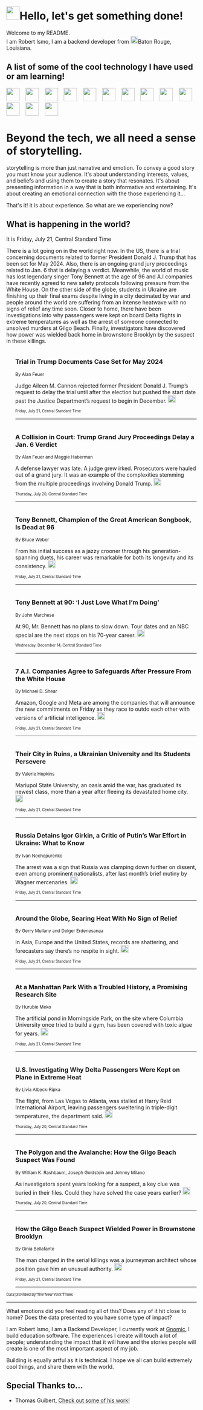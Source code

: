 <h1><img src="https://emojis.slackmojis.com/emojis/images/1643514375/3493/hot-coffee.gif?1643514375" width="35"/>Hello, let's get something done!</h1>

<p>Welcome to my README.<br/>
I am Robert Ismo, I am a backend developer from <img src="https://emojis.slackmojis.com/emojis/images/1638395689/50435/moulin_rouge.png?1638395689" width="20"/>Baton Rouge, Louisiana.</p>
<h2>A list of some of the cool technology I have used or am learning!</h2>
<p>
<img src="https://emojis.slackmojis.com/emojis/images/1643516091/21142/meow_bongotap.gif?1643516091" width="35" alt="">
<img src="https://img.shields.io/badge/Favorite%20Frontend%20Framework-SvelteKit-f83903" alt="">
<img src="https://img.shields.io/badge/Second%20Favorite-Vue-40b581" alt="">
<img src="https://img.shields.io/badge/Most%20Used%20Runtime-Nodejs-78b061" alt="">
<img src="https://emojis.slackmojis.com/emojis/images/1643517416/34482/fire.gif?1643517416" width="35" alt="">
<img src="https://img.shields.io/badge/Javascript%20But%20Better-Typescript-0078ca" alt="">
<img src="https://img.shields.io/badge/Favorite%20Language-Elixir-3e244d" alt="">
<img src="https://img.shields.io/badge/Containerize%20Everything-Docker-6ac9ef" alt="">
<img src="https://emojis.slackmojis.com/emojis/images/1643514596/5999/meow_party.gif?1643514596" width="35" alt="">
<img src="https://img.shields.io/badge/API%20Love%20Language-Graphql-de32a5" alt="">
<img src="https://img.shields.io/badge/Our%20Favorite%20Version%20Controller-Git-e94f33" alt="">
<img src="https://img.shields.io/badge/Favorite%20Database-Redis-d42d1d" alt="">
<img src="https://emojis.slackmojis.com/emojis/images/1643514559/5584/deployparrot.gif?1643514559" width="35" alt="">
<img src="https://img.shields.io/badge/Container%20Interstate-RabbitMQ-f66200" alt="">
<img src="https://img.shields.io/badge/Gotta%20Learn-Kubernetes-316adf" alt="">
<img src="https://img.shields.io/badge/Really%20Mature%20Now-WASM-654fef" alt="">
<img src="https://emojis.slackmojis.com/emojis/images/1666642497/61942/dance_vibe.gif?1666642497" width="35" alt="">
<img src="https://img.shields.io/badge/For%20My%20M1-ARM64-657d96" alt="">
<img src="https://img.shields.io/badge/Loving%20This%20So%20Much-TailwindCSS-17bcb5" alt="">
<img src="https://img.shields.io/badge/Cool%20Build%20Tool-Vite-f9cb24" alt="">
<img src="https://emojis.slackmojis.com/emojis/images/1669231376/62819/working-on-it.gif?1669231376" width="35" alt="">
<img src="https://img.shields.io/badge/Fun%20and%20Easy%20Database-MongoDB-5f8c49" alt="">
<img src="https://img.shields.io/badge/JS%20Life%20Support-NPM-c73737" alt="">
<img src="https://img.shields.io/badge/I%20Liked%20It-DynamoDB-0073b9" alt="">
<img src="https://emojis.slackmojis.com/emojis/images/1643514045/46/question.gif?1643514045" width="35" alt="">
<img src="https://img.shields.io/badge/cool-React-60d6f9" alt="">
<img src="https://img.shields.io/badge/Future%20Big%20Project-Lambda-f37e00" alt="">
<img src="https://img.shields.io/badge/NPM%20But%20Better-PNPM-f1aa07" alt="">
<img src="https://emojis.slackmojis.com/emojis/images/1643514943/9662/fbwow.gif?1643514943" width="35" alt="">
<img src="https://img.shields.io/badge/First%20Language-C-662079" alt="">
<img src="https://img.shields.io/badge/Where%20I%20Deploy%20Frontend-Vercel-000000" alt="">
<img src="https://img.shields.io/badge/Who%20Does%20not%20Want%20an%20App-Swift-f9492a" alt="">
<img src="https://emojis.slackmojis.com/emojis/images/1643514058/151/javascript.png?1643514058" width="35" alt="">
<img src="https://img.shields.io/badge/cool-Python-fbd542" alt="">
<img src="https://img.shields.io/badge/Favorite%20Something-Stripe-656cdc" alt="">
<img src="https://img.shields.io/badge/Of%20Course-HTML5-ed6327" alt="">
<img src="https://emojis.slackmojis.com/emojis/images/1660415405/60731/bomb.gif?1660415405" width="35" alt="">
<img src="https://img.shields.io/badge/hate-CSS-2964ec" alt="">
<img src="https://img.shields.io/badge/Learning-CircleCI-141215" alt="">
<img src="https://img.shields.io/badge/Learning-Rust-fbbb3b" alt="">
<img src="https://emojis.slackmojis.com/emojis/images/1660415397/60712/writing-hand.gif?1660415397" width="35" alt="">
<img src="https://img.shields.io/badge/Dev%20Browser%20of%20Choice-Firefox-cc4e26" alt="">
<img src="https://img.shields.io/badge/Recoverying%20From%20Windows-UNIX-1781e3" alt="">
<img src="https://img.shields.io/badge/LOVE-LogSeq-90c1c2" alt="">
<img src="https://emojis.slackmojis.com/emojis/images/1643514066/223/kirby.gif?1643514066" width="35" alt="">
<img src="https://img.shields.io/badge/Daily%20Driver-MacOS-e6e6e8" alt="">
<img src="https://img.shields.io/badge/Git%20Server-Github-000000" alt="">
<img src="https://img.shields.io/badge/enjoyable-EC2-f17428" alt="">
<img src="https://emojis.slackmojis.com/emojis/images/1643514239/2069/excited.gif?1643514239" width="35" alt="">
</p>
<h1>Beyond the tech, we all need a sense of storytelling.</h1>
<p>storytelling is more than just narrative and emotion. To convey a good story you must know your audience. It's about understanding interests, values, and beliefs and using them to create a story that resonates. It's about presenting information in a way that is both informative and entertaining. It's about creating an emotional connection with the those experiencing it...</p>
<p>That's it! it is about experience. So what are we experiencing now?</p>
<h2>What is happening in the world?</h2>
<p>It is Friday, July 21, Central Standard Time</p>
<p>
There is a lot going on in the world right now. In the US, there is a trial concerning documents related to former President Donald J. Trump that has been set for May 2024. Also, there is an ongoing grand jury proceedings related to Jan. 6 that is delaying a verdict. Meanwhile, the world of music has lost legendary singer Tony Bennett at the age of 96 and A.I companies have recently agreed to new safety protocols following pressure from the White House. On the other side of the globe, students in Ukraine are finishing up their final exams despite living in a city decimated by war and people around the world are suffering from an intense heatwave with no signs of relief any time soon. Closer to home, there have been investigations into why passengers were kept on board Delta flights in extreme temperatures as well as the arrest of someone connected to unsolved murders at Gilgo Beach. Finally, investigators have discovered how power was wielded back home in brownstone Brooklyn by the suspect in these killings.</p>
<ol>
<img src="https://img.shields.io/badge/-us-blue" alt="">
<h3>Trial in Trump Documents Case Set for May 2024</h3>
<sub>By Alan Feuer</sub>
<p>Judge Aileen M. Cannon rejected former President Donald J. Trump’s request to delay the trial until after the election but pushed the start date past the Justice Department’s request to begin in December.  <a href="https://nyti.ms/3DmKcQX"><img src="https://developer.nytimes.com/files/poweredby_nytimes_30b.png?v=1583354208352" height="20"></a></p>
<sub><sub>Friday, July 21, Central Standard Time</sub></sub>
<hr/>
<img src="https://img.shields.io/badge/-us-blue" alt="">
<h3>A Collision in Court: Trump Grand Jury Proceedings Delay a Jan. 6 Verdict</h3>
<sub>By Alan Feuer and Maggie Haberman</sub>
<p>A defense lawyer was late. A judge grew irked. Prosecutors were hauled out of a grand jury. It was an example of the complexities stemming from the multiple proceedings involving Donald Trump.  <a href="https://nyti.ms/3OmaBVj"><img src="https://developer.nytimes.com/files/poweredby_nytimes_30b.png?v=1583354208352" height="20"></a></p>
<sub><sub>Thursday, July 20, Central Standard Time</sub></sub>
<hr/>
<img src="https://img.shields.io/badge/-arts-blue" alt="">
<h3>Tony Bennett, Champion of the Great American Songbook, Is Dead at 96</h3>
<sub>By Bruce Weber</sub>
<p>From his initial success as a jazzy crooner through his generation-spanning duets, his career was remarkable for both its longevity and its consistency.  <a href="https://nyti.ms/43yvWiU"><img src="https://developer.nytimes.com/files/poweredby_nytimes_30b.png?v=1583354208352" height="20"></a></p>
<sub><sub>Friday, July 21, Central Standard Time</sub></sub>
<hr/>
<img src="https://img.shields.io/badge/-arts-blue" alt="">
<h3>Tony Bennett at 90: ‘I Just Love What I’m Doing’</h3>
<sub>By John Marchese</sub>
<p>At 90, Mr. Bennett has no plans to slow down. Tour dates and an NBC special are the next stops on his 70-year career.  <a href="https://nyti.ms/2hMKhSj"><img src="https://developer.nytimes.com/files/poweredby_nytimes_30b.png?v=1583354208352" height="20"></a></p>
<sub><sub>Wednesday, December 14, Central Standard Time</sub></sub>
<hr/>
<img src="https://img.shields.io/badge/-us-blue" alt="">
<h3>7 A.I. Companies Agree to Safeguards After Pressure From the White House</h3>
<sub>By Michael D. Shear</sub>
<p>Amazon, Google and Meta are among the companies that will announce the new commitments on Friday as they race to outdo each other with versions of artificial intelligence.  <a href="https://nyti.ms/3OoACDw"><img src="https://developer.nytimes.com/files/poweredby_nytimes_30b.png?v=1583354208352" height="20"></a></p>
<sub><sub>Friday, July 21, Central Standard Time</sub></sub>
<hr/>
<img src="https://img.shields.io/badge/-world-blue" alt="">
<h3>Their City in Ruins, a Ukrainian University and Its Students Persevere</h3>
<sub>By Valerie Hopkins</sub>
<p>Mariupol State University, an oasis amid the war, has graduated its newest class, more than a year after fleeing its devastated home city.  <a href="https://nyti.ms/44UK6Mo"><img src="https://developer.nytimes.com/files/poweredby_nytimes_30b.png?v=1583354208352" height="20"></a></p>
<sub><sub>Friday, July 21, Central Standard Time</sub></sub>
<hr/>
<img src="https://img.shields.io/badge/-world-blue" alt="">
<h3>Russia Detains Igor Girkin, a Critic of Putin’s War Effort in Ukraine: What to Know</h3>
<sub>By Ivan Nechepurenko</sub>
<p>The arrest was a sign that Russia was clamping down further on dissent, even among prominent nationalists, after last month’s brief mutiny by Wagner mercenaries.  <a href="https://nyti.ms/46WMC6w"><img src="https://developer.nytimes.com/files/poweredby_nytimes_30b.png?v=1583354208352" height="20"></a></p>
<sub><sub>Friday, July 21, Central Standard Time</sub></sub>
<hr/>
<img src="https://img.shields.io/badge/-world-blue" alt="">
<h3>Around the Globe, Searing Heat With No Sign of Relief</h3>
<sub>By Gerry Mullany and Delger Erdenesanaa</sub>
<p>In Asia, Europe and the United States, records are shattering, and forecasters say there’s no respite in sight.  <a href="https://nyti.ms/43Btmsc"><img src="https://developer.nytimes.com/files/poweredby_nytimes_30b.png?v=1583354208352" height="20"></a></p>
<sub><sub>Friday, July 21, Central Standard Time</sub></sub>
<hr/>
<img src="https://img.shields.io/badge/-nyregion-blue" alt="">
<h3>At a Manhattan Park With a Troubled History, a Promising Research Site</h3>
<sub>By Hurubie Meko</sub>
<p>The artificial pond in Morningside Park, on the site where Columbia University once tried to build a gym, has been covered with toxic algae for years.  <a href="https://nyti.ms/44LGCMc"><img src="https://developer.nytimes.com/files/poweredby_nytimes_30b.png?v=1583354208352" height="20"></a></p>
<sub><sub>Friday, July 21, Central Standard Time</sub></sub>
<hr/>
<img src="https://img.shields.io/badge/-business-blue" alt="">
<h3>U.S. Investigating Why Delta Passengers Were Kept on Plane in Extreme Heat</h3>
<sub>By Livia Albeck-Ripka</sub>
<p>The flight, from Las Vegas to Atlanta, was stalled at Harry Reid International Airport, leaving passengers sweltering in triple-digit temperatures, the department said.  <a href="https://nyti.ms/3pVdjru"><img src="https://developer.nytimes.com/files/poweredby_nytimes_30b.png?v=1583354208352" height="20"></a></p>
<sub><sub>Thursday, July 20, Central Standard Time</sub></sub>
<hr/>
<img src="https://img.shields.io/badge/-nyregion-blue" alt="">
<h3>The Polygon and the Avalanche: How the Gilgo Beach Suspect Was Found</h3>
<sub>By William K. Rashbaum, Joseph Goldstein and Johnny Milano</sub>
<p>As investigators spent years looking for a suspect, a key clue was buried in their files. Could they have solved the case years earlier?  <a href="https://nyti.ms/3OpJbhC"><img src="https://developer.nytimes.com/files/poweredby_nytimes_30b.png?v=1583354208352" height="20"></a></p>
<sub><sub>Thursday, July 20, Central Standard Time</sub></sub>
<hr/>
<img src="https://img.shields.io/badge/-nyregion-blue" alt="">
<h3>How the Gilgo Beach Suspect Wielded Power in Brownstone Brooklyn</h3>
<sub>By Ginia Bellafante</sub>
<p>The man charged in the serial killings was a journeyman architect whose position gave him an unusual authority.  <a href="https://nyti.ms/3ryXdnT"><img src="https://developer.nytimes.com/files/poweredby_nytimes_30b.png?v=1583354208352" height="20"></a></p>
<sub><sub>Friday, July 21, Central Standard Time</sub></sub>
<hr/>
</ol>
<a href="https://developer.nytimes.com"><sub><sub>Data provided by The New York Times</sub></sub></a>
<hr/>
<p>What emotions did you feel reading all of this? Does any of it hit close to home? Does the data presented to you have some type of impact?</p>
<p>I am Robert Ismo, I am a Backend Developer, I currently work at <a href="https://gnomic.education/">Gnomic</a>, I build education software. The experiences I create will touch a lot of people; understanding the impact that it will have and the stories people will create is one of the most important aspect of my job.</p>
<p>Building is equally artful as it is technical. I hope we all can build extremely cool things, and share them with the world.</p>
<h2>Special Thanks to...</h2>
<ul>
<li>Thomas Guibert, <a href="https://github.com/thmsgbrt/thmsgbrt">Check out some of his work!</a></li>
</ul>